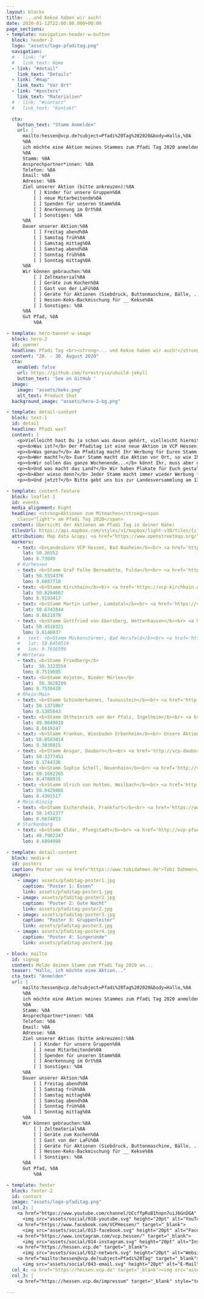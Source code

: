 ```yaml
---
layout: blocks
title: ...und Kekse haben wir auch!
date: 2020-01-12T22:00:00.000+00:00
page_sections:
- template: navigation-header-w-button
  block: header-2
  logo: "assets/logo-pfaditag.png"
  navigation:
  # - link: "#"
  #   link_text: Home
  - link: "#detail"
    link_text: "Details"
  - link: "#map"
    link_text: "Vor Ort"
  - link: "#posters"
    link_text: "Materialien"
  # - link: "#contact"
  #   link_text: "Kontakt"

  cta:
    button_text: "Stamm Anmelden"
    url: |
      mailto:hessen@vcp.de?subject=Pfadi%20Tag%202020&body=Hallo,%0A
      %0A
      ich möchte eine Aktion meines Stammes zum Pfadi Tag 2020 anmelden. Dazu sind hier die wesentlichen Informationen für unsere Aktion.%0A
      %0A
      Stamm: %0A
      Ansprechpartner*innen: %0A
      Telefon: %0A
      Email: %0A
      Adresse: %0A
      Ziel unserer Aktion (bitte ankreuzen):%0A
          [ ] Kinder für unsere Gruppen%0A
          [ ] neue Mitarbeitende%0A
          [ ] Spenden für unseren Stamm%0A
          [ ] Anerkennung im Ort%0A
          [ ] Sonstiges: %0A
      %0A
      Dauer unserer Aktion:%0A
          [ ] Freitag abend%0A
          [ ] Samstag früh%0A
          [ ] Samstag mittag%0A
          [ ] Samstag abend%0A
          [ ] Sonntag früh%0A
          [ ] Sonntag mittag%0A
      %0A
      Wir können gebrauchen:%0A
          [ ] Zeltmaterial%0A
          [ ] Geräte zum Kochen%0A
          [ ] Gast von der LaFü%0A
          [ ] Geräte für Aktionen (Siebdruck, Buttonmaschine, Bälle, ...)%0A
          [ ] Hessen-Keks-Backmischung für __ Kekse%0A
          [ ] Sonstiges: %0A
      %0A
      Gut Pfad, %0A
          %0A

- template: hero-banner-w-image
  block: hero-2
  id: opener
  headline: Pfadi Tag <br><strong>... und Kekse haben wir auch!</strong>
  content: "28. - 30. August 2020"
  cta:
    enabled: false
    url: https://github.com/forestryio/ubuild-jekyll
    button_text: 'See on GitHub '
  image:
    image: "assets/keks.png"
    alt_text: Product Shot
  background_image: "assets/hero-2-bg.png"

- template: detail-content
  block: text-1
  id: detail
  headline: Pfadi was? 
  content: |
    <p>Vielleicht hast Du ja schon was davon gehört, vielleicht hiermit zum ersten Mal. Ganz egal, hier die wichtigsten Infos zum Pfaditag.</p>
    <p><b>Was ist?</b> Der Pfaditag ist eine neue Aktion im VCP Hessen, die wir gerne mal ausprobieren möchten.</p> 
    <p><b>Was genau?</b> Am Pfaditag macht Ihr Werbung für Euren Stamm und das, was Ihr genau erreichen wollt: eine neue Gruppe, neue Mitarbeitende, Geld, Liebe und Anerkennung – was auch immer.</p> 
    <p><b>Wer macht?</b> Euer Stamm macht die Aktion vor Ort, so wie Ihr es braucht. Das Land unterstützt Euch mit einer Werbekampagne, Material und wenn Ihr wollt auch Besuch von der Landesführungsrunde.</p> 
    <p><b>Wir sollen das ganze Wochenende...</b> könnt Ihr, muss aber nicht sein. Ob Eure Aktion jetzt 2 oder 72 Stunden geht bleibt ganz Euch überlassen. Schaut, was Ihr bewältigen könnt.</p> 
    <p><b>Und was macht das Land?</b> Wir haben Plakate für Euch gestaltet, die Ihr nutzen könnt. Da ist Platz für Eure eigenen Infos. Wir haben Werbeschnickschnack und wir haben eine Backmischung für Kekse, die Ihr bestellen könnt. Dazu gibt es eine Homepage, auf der Ihr Ideen für die Durchführung bekommt. Wenn Ihr Lust habt, könnt Ihr auch jemand von der Lafü einladen, zum Helfen, hübsch sein, Reden halten, was auch immer. Je nachdem wie viele Stämme mitmachen, werben wir auch mehr und überregionaler?</p> 
    <p><b>Aber wieso denn?</b> Jeder Stamm macht immer wieder Werbung für sich und organisiert dafür kleine Veranstaltungen. Genau das wollen wir unterstützen und ein bisschen bekannter machen, so dass vielleicht auch Leute vom Nachbarort kommen oder Menschen, die keinen Gemeindebrief lesen.</p> 
    <p><b>Und jetzt?</b> Bitte gebt uns bis zur Landesversammlung am 13. März 2020 Rückmeldung, ob Euer Stamm da mitmachen möchte. Der allerletzte Anmeldeschluss ist der 24. April 2020. </p> 

- template: content-feature
  block: leaflet-1
  id: events
  media_alignment: Right
  headline: <strong>Aktionen zum Mitmachen</strong><span
    class="light"> am Pfadi Tag 2020</span>
  content: Übersicht der Aktionen am Pfadi Tag in deiner Nähe!
  tilesUrl: https://api.mapbox.com/styles/v1/mapbox/light-v10/tiles/{z}/{x}/{y}?access_token=pk.eyJ1IjoiaG9lY2hzdCIsImEiOiJjazVueDhyMWkwenpuM2RydzltNjhraDAzIn0.HntghYG9IBZvVd0bUJEY9Q
  attribution: Map data &copy; <a href="https://www.openstreetmap.org/">OpenStreetMap</a> contributors, <a href="https://creativecommons.org/licenses/by-sa/2.0/">CC-BY-SA</a>, Imagery © <a href="https://www.mapbox.com/">Mapbox</a>
  markers:
    - text: <b>Landesbüro VCP Hessen, Bad Nauheim</b><br> <a href='https://hessen.vcp.de/'>https://hessen.vcp.de/</a>
      lat: 50.36552
      lon: 8.73049
    # Kurhessen
    - text: <b>Stamm Graf Folke Bernadotte, Fulda</b><br> <a href='http://vcp-fd.de'>http://vcp-fd.de</a>
      lat: 50.5554376
      lon: 9.6807718
    - text: <b>Stamm Kirchhain</b><br> <a href='https://vcp-kirchhain.de'>https://vcp-kirchhain.de</a>
      lat: 50.8204667
      lon: 8.9193417
    - text: <b>Stamm Martin Luther, Lumdatal</b><br> <a href='https://vcp-lumdatal.de'>https://vcp-lumdatal.de</a>
      lat: 50.6743844
      lon: 8.8621879
    - text: <b>Stamm Gottfried von Ebersberg, Hettenhausen</b><br> <a href='https://www.vcp-hettenhausen.de'>https://www.vcp-hettenhausen.de</a>
      lat: 50.4518321
      lon: 9.8146037
    # - text: <b>Stamm Mückenstürmer, Bad Hersfeld</b><br> <a href='https://vcp-hef.de'>https://vcp-hef.de</a>
    #   lat: 50.8450519
    #   lon: 9.7016599
    # Wetterau
    - text: <b>Stamm Friedberg</b>
      lat:  50.3323554
      lon: 8.7519085
    - text: <b>Stamm Kojoten, Nieder Mörlen</b>
      lat:  50.3620209
      lon: 8.7539428
    # Rhein-Main
    - text: <b>Stamm Schinderhannes, Taunusstein</b><br> <a href='http://www.vcp-taunusstein.de/'>http://www.vcp-taunusstein.de/</a>
      lat: 50.1371867
      lon: 8.1385843
    - text: <b>Stamm Ottheinrich von der Pfalz, Ingelheim</b><br> <a href='https://www.vcp-ingelheim.de/'>https://www.vcp-ingelheim.de/</a>
      lat: 49.9649018
      lon: 8.0619247
    - text: <b>Stamm Franken, Wiesbaden Erbenheim</b><br> Unsere Aktion findet bereits am 21.08.2020 statt.
      lat: 50.0583014
      lon: 8.3030815
    - text: <b>Stamm Ansgar, Dauborn</b><br> <a href='http://vcp-dauborn.de/'>http://vcp-dauborn.de/</a>
      lat: 50.3277451
      lon: 8.1744336
    - text: <b>Stamm Sophie Scholl, Neuenhain</b><br> <a href='http://vcp-rhein-main.de/staemme/vcp-neuenhain/'>http://vcp-rhein-main.de/staemme/vcp-neuenhain/</a>
      lat: 50.1602265
      lon: 8.4708935
    - text: <b>Stamm Ulrich von Hutten, Weilbach</b><br> <a href='http://vcp-rhein-main.de/staemme/vcp-weilbach/'>http://vcp-rhein-main.de/staemme/vcp-weilbach/</a>
      lat: 50.0429466
      lon: 8.4301517
    # Main-Kinzig
    - text: <b>Stamm Eschersheim, Frankfurt</b><br> <a href='https://www.efrg.de/gemeindeleben/kinder-und-jugendliche/integrative-pfadfindergruppen/'>https://www.efrg.de/gemeindeleben/kinder-und-jugendliche/integrative-pfadfindergruppen/</a>
      lat: 50.1452377
      lon: 8.6674053
    # Starkenburg
    - text: <b>Stamm Eldar, Pfungstadt</b><br> <a href='http://vcp-pfungstadt.de/'>http://vcp-pfungstadt.de/</a>
      lat: 49.7982247
      lon: 8.6094998

- template: detail-content
  block: media-4
  id: posters
  caption: Poster von <a href="https://www.tobidahmen.de">Tobi Dahmen</a> &copy; VCP Hessen
  images:
    - image: assets/pfaditag-poster1.jpg
      caption: "Poster 1: Essen"
      link: assets/pfaditag-poster1.jpg
    - image: assets/pfaditag-poster2.jpg
      caption: "Poster 2: Gute Nacht"
      link: assets/pfaditag-poster2.jpg
    - image: assets/pfaditag-poster3.jpg
      caption: "Poster 3: Gruppenleiter"
      link: assets/pfaditag-poster3.jpg
    - image: assets/pfaditag-poster4.jpg
      caption: "Poster 4: Singerunde"
      link: assets/pfaditag-poster4.jpg

- block: mailto
  id: signup
  content: Melde deinen Stamm zum Pfadi Tag 2020 an...
  teaser: "Hallo, ich möchte eine Aktion..."
  cta_text: "Anmelden"
  url: |
      mailto:hessen@vcp.de?subject=Pfadi%20Tag%202020&body=Hallo,%0A
      %0A
      ich möchte eine Aktion meines Stammes zum Pfadi Tag 2020 anmelden. Dazu sind hier die wesentlichen Informationen für unsere Aktion.%0A
      %0A
      Stamm: %0A
      Ansprechpartner*innen: %0A
      Telefon: %0A
      Email: %0A
      Adresse: %0A
      Ziel unserer Aktion (bitte ankreuzen):%0A
          [ ] Kinder für unsere Gruppen%0A
          [ ] neue Mitarbeitende%0A
          [ ] Spenden für unseren Stamm%0A
          [ ] Anerkennung im Ort%0A
          [ ] Sonstiges: %0A
      %0A
      Dauer unserer Aktion:%0A
          [ ] Freitag abend%0A
          [ ] Samstag früh%0A
          [ ] Samstag mittag%0A
          [ ] Samstag abend%0A
          [ ] Sonntag früh%0A
          [ ] Sonntag mittag%0A
      %0A
      Wir können gebrauchen:%0A
          [ ] Zeltmaterial%0A
          [ ] Geräte zum Kochen%0A
          [ ] Gast von der LaFü%0A
          [ ] Geräte für Aktionen (Siebdruck, Buttonmaschine, Bälle, ...)%0A
          [ ] Hessen-Keks-Backmischung für __ Kekse%0A
          [ ] Sonstiges: %0A
      %0A
      Gut Pfad, %0A
          %0A

- template: footer
  block: footer-2
  id: contact
  image: "assets/logo-pfaditag.png"
  col_2: | 
    <a href="https://www.youtube.com/channel/UCcffpRuB1hnpn7uiJ6GnDGA" target="_blank">
      <img src="assets/social/018-youtube.svg" height="20pt" alt="YouTube" /></a> 
    <a href="https://www.facebook.com/VCPHessen/" target="_blank">
      <img src="assets/social/013-facebook.svg" height="20pt" alt="Facebook" /></a> 
    <a href="https://www.instagram.com/vcp.hessen/" target="_blank">
      <img src="assets/social/014-instagram.svg" height="20pt" alt="Instagram" /></a> 
    <a href="https://hessen.vcp.de" target="_blank">
      <img src="assets/social/012-network.svg" height="20pt" alt="Website" /></a>  
    <a href="mailto:hessen@vcp.de?subject=Pfadi%20Tag" target="_blank">
      <img src="assets/social/043-email.svg" height="20pt" alt="E-Mail" /></a> 
  col_4: <a href="https://hessen.vcp.de" target="_blank"><img src="assets/logo-vcp.png" width="100%" /></a>
  col_3: |
    <a href="https://hessen.vcp.de/impressum" target="_blank" style="text-decoration: none;">Impressum & Datenschutz</a> 

---
```

